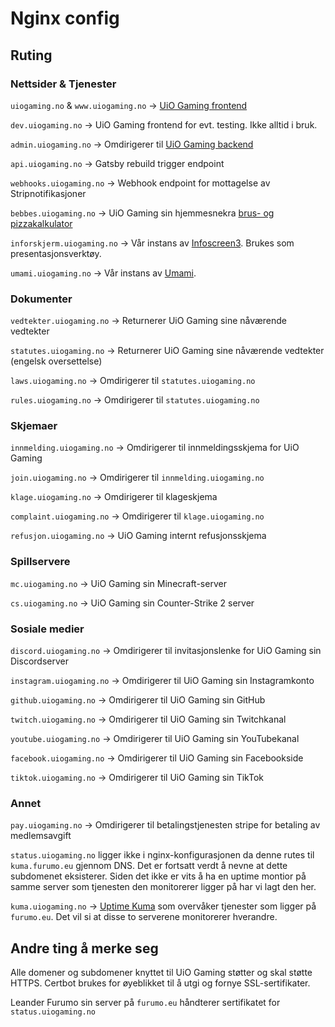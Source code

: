 # Nginx config

## Ruting

### Nettsider & Tjenester

`uiogaming.no` & `www.uiogaming.no` -> [UiO Gaming frontend](https://github.com/UiO-Gaming/uiogaming.no)

`dev.uiogaming.no` -> UiO Gaming frontend for evt. testing. Ikke alltid i bruk.

`admin.uiogaming.no` -> Omdirigerer til [UiO Gaming backend](https://github.com/UiO-Gaming/uiogaming.no-backend)

`api.uiogaming.no` -> Gatsby rebuild trigger endpoint

`webhooks.uiogaming.no` -> Webhook endpoint for mottagelse av Stripnotifikasjoner

`bebbes.uiogaming.no` -> UiO Gaming sin hjemmesnekra [brus- og pizzakalkulator](https://github.com/UiO-Gaming/bebbes)

`inforskjerm.uiogaming.no` -> Vår instans av [Infoscreen3](https://github.com/reaby/infoscreen3/). Brukes som presentasjonsverktøy.

`umami.uiogaming.no` -> Vår instans av [Umami](https://github.com/umami-software/umami).

### Dokumenter

`vedtekter.uiogaming.no` -> Returnerer UiO Gaming sine nåværende vedtekter

`statutes.uiogaming.no` -> Returnerer UiO Gaming sine nåværende vedtekter (engelsk oversettelse)

`laws.uiogaming.no` -> Omdirigerer til `statutes.uiogaming.no`

`rules.uiogaming.no` -> Omdirigerer til `statutes.uiogaming.no`

### Skjemaer

`innmelding.uiogaming.no` -> Omdirigerer til innmeldingsskjema for UiO Gaming

`join.uiogaming.no` -> Omdirigerer til `innmelding.uiogaming.no`

`klage.uiogaming.no` -> Omdirigerer til klageskjema

`complaint.uiogaming.no` -> Omdirigerer til `klage.uiogaming.no`

`refusjon.uiogaming.no` -> UiO Gaming internt refusjonsskjema

### Spillservere

`mc.uiogaming.no` -> UiO Gaming sin Minecraft-server

`cs.uiogaming.no` -> UiO Gaming sin Counter-Strike 2 server

### Sosiale medier

`discord.uiogaming.no` -> Omdirigerer til invitasjonslenke for UiO Gaming sin Discordserver

`instagram.uiogaming.no` -> Omdirigerer til UiO Gaming sin Instagramkonto

`github.uiogaming.no` -> Omdirigerer til UiO Gaming sin GitHub

`twitch.uiogaming.no` -> Omdirigerer til UiO Gaming sin Twitchkanal

`youtube.uiogaming.no` -> Omdirigerer til UiO Gaming sin YouTubekanal

`facebook.uiogaming.no` -> Omdirigerer til UiO Gaming sin Facebookside

`tiktok.uiogaming.no` -> Omdirigerer til UiO Gaming sin TikTok

### Annet

`pay.uiogaming.no` -> Omdirigerer til betalingstjenesten stripe for betaling av medlemsavgift

`status.uiogaming.no` ligger ikke i nginx-konfigurasjonen da denne rutes til `kuma.furumo.eu` gjennom DNS. Det er fortsatt verdt å nevne at dette subdomenet eksisterer. Siden det ikke er vits å ha en uptime montior på samme server som tjenesten den monitorerer ligger på har vi lagt den her.

`kuma.uiogaming.no` -> [Uptime Kuma](https://github.com/louislam/uptime-kuma) som overvåker tjenester som ligger på `furumo.eu`. Det vil si at disse to serverene monitorerer hverandre.

## Andre ting å merke seg

Alle domener og subdomener knyttet til UiO Gaming støtter og skal støtte HTTPS. Certbot brukes for øyeblikket til å utgi og fornye SSL-sertifikater.

Leander Furumo sin server på `furumo.eu` håndterer sertifikatet for `status.uiogaming.no`
